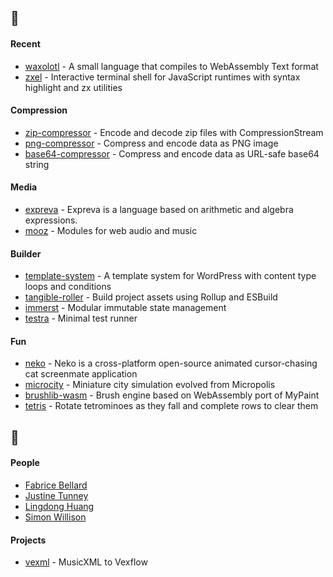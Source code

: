 ## :seedling:

#### Recent

- [waxolotl](https://github.com/eliot-akira/waxolotl) - A small language that compiles to WebAssembly Text format
- [zxel](https://github.com/eliot-akira/zxel) - Interactive terminal shell for JavaScript runtimes with syntax highlight and zx utilities

#### Compression

- [zip-compressor](https://github.com/eliot-akira/zip-compressor) - Encode and decode zip files with CompressionStream
- [png-compressor](https://github.com/eliot-akira/png-compressor) - Compress and encode data as PNG image
- [base64-compressor](https://github.com/eliot-akira/base64-compressor) - Compress and encode data as URL-safe base64 string

#### Media

- [expreva](https://github.com/expreva/expreva) - Expreva is a language based on arithmetic and algebra expressions.
- [mooz](https://github.com/moozap/mooz) - Modules for web audio and music

#### Builder

- [template-system](https://github.com/TangibleInc/template-system) - A template system for WordPress with content type loops and conditions 
- [tangible-roller](https://github.com/TangibleInc/tangible-roller) - Build project assets using Rollup and ESBuild 
- [immerst](https://github.com/eliot-akira/immerst) - Modular immutable state management
- [testra](https://github.com/eliot-akira/testra) - Minimal test runner

#### Fun

- [neko](https://github.com/eliot-akira/neko) - Neko is a cross-platform open-source animated cursor-chasing cat screenmate application
- [microcity](https://github.com/eliot-akira/microcity) - Miniature city simulation evolved from Micropolis
- [brushlib-wasm](https://github.com/eliot-akira/brushlib-wasm) - Brush engine based on WebAssembly port of MyPaint
- [tetris](https://github.com/eliot-akira/tetris) - Rotate tetrominoes as they fall and complete rows to clear them

## :eyes:

#### People

- [Fabrice Bellard](https://bellard.org/)
- [Justine Tunney](https://github.com/jart)
- [Lingdong Huang](https://github.com/LingDong-)
- [Simon Willison](https://github.com/simonw)

#### Projects

- [vexml](https://github.com/stringsync/vexml) - MusicXML to Vexflow
